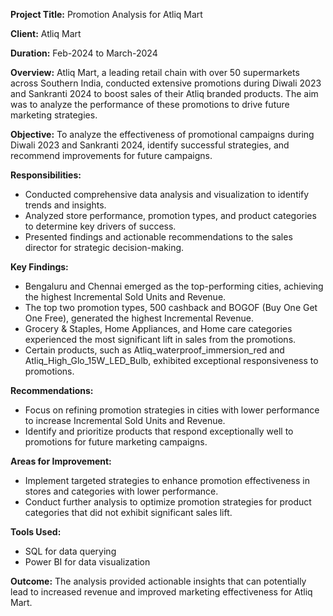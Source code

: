 **Project Title:** Promotion Analysis for Atliq Mart

**Client:** Atliq Mart

**Duration:** Feb-2024 to March-2024

**Overview:**
Atliq Mart, a leading retail chain with over 50 supermarkets across Southern India, conducted extensive promotions during Diwali 2023 and Sankranti 2024 to boost sales of their Atliq branded products. The aim was to analyze the performance of these promotions to drive future marketing strategies.

**Objective:**
To analyze the effectiveness of promotional campaigns during Diwali 2023 and Sankranti 2024, identify successful strategies, and recommend improvements for future campaigns.

**Responsibilities:**
- Conducted comprehensive data analysis and visualization to identify trends and insights.
- Analyzed store performance, promotion types, and product categories to determine key drivers of success.
- Presented findings and actionable recommendations to the sales director for strategic decision-making.

**Key Findings:**
- Bengaluru and Chennai emerged as the top-performing cities, achieving the highest Incremental Sold Units and Revenue.
- The top two promotion types, 500 cashback and BOGOF (Buy One Get One Free), generated the highest Incremental Revenue.
- Grocery & Staples, Home Appliances, and Home care categories experienced the most significant lift in sales from the promotions.
- Certain products, such as Atliq_waterproof_immersion_red and Atliq_High_Glo_15W_LED_Bulb, exhibited exceptional responsiveness to promotions.

**Recommendations:**
- Focus on refining promotion strategies in cities with lower performance to increase Incremental Sold Units and Revenue.
- Identify and prioritize products that respond exceptionally well to promotions for future marketing campaigns.

**Areas for Improvement:**
- Implement targeted strategies to enhance promotion effectiveness in stores and categories with lower performance.
- Conduct further analysis to optimize promotion strategies for product categories that did not exhibit significant sales lift.

**Tools Used:**
- SQL for data querying
- Power BI for data visualization

**Outcome:**
The analysis provided actionable insights that can potentially lead to increased revenue and improved marketing effectiveness for Atliq Mart.
